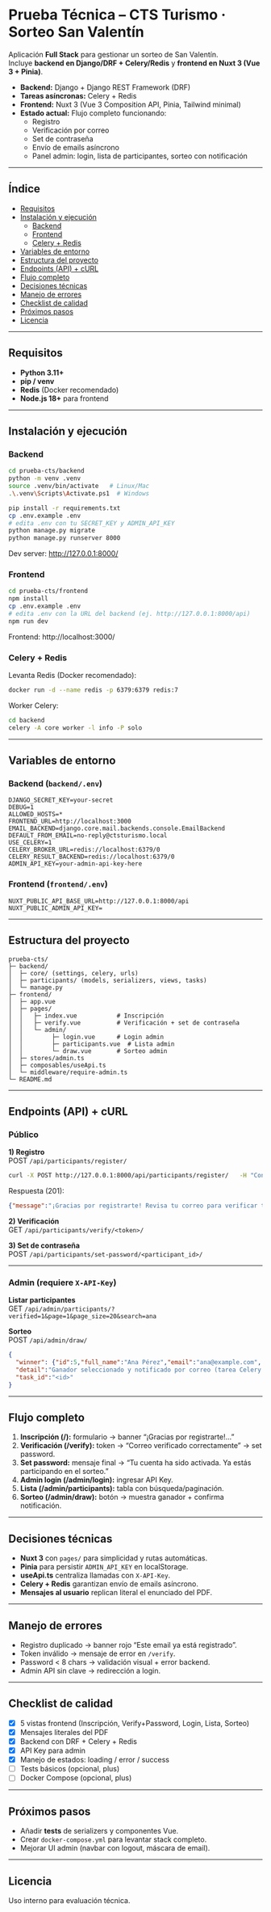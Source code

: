 # Prueba Técnica – CTS Turismo · Sorteo San Valentín

Aplicación **Full Stack** para gestionar un sorteo de San Valentín.  
Incluye **backend en Django/DRF + Celery/Redis** y **frontend en Nuxt 3 (Vue 3 + Pinia)**.

- **Backend:** Django + Django REST Framework (DRF)  
- **Tareas asíncronas:** Celery + Redis  
- **Frontend:** Nuxt 3 (Vue 3 Composition API, Pinia, Tailwind minimal)  
- **Estado actual:** Flujo completo funcionando:
  - Registro
  - Verificación por correo
  - Set de contraseña
  - Envío de emails asíncrono
  - Panel admin: login, lista de participantes, sorteo con notificación

---

## Índice
- [Requisitos](#requisitos)
- [Instalación y ejecución](#instalación-y-ejecución)
  - [Backend](#backend)
  - [Frontend](#frontend)
  - [Celery + Redis](#celery--redis)
- [Variables de entorno](#variables-de-entorno)
- [Estructura del proyecto](#estructura-del-proyecto)
- [Endpoints (API) + cURL](#endpoints-api--curl)
- [Flujo completo](#flujo-completo)
- [Decisiones técnicas](#decisiones-técnicas)
- [Manejo de errores](#manejo-de-errores)
- [Checklist de calidad](#checklist-de-calidad)
- [Próximos pasos](#próximos-pasos)
- [Licencia](#licencia)

---

## Requisitos
- **Python 3.11+**  
- **pip / venv**  
- **Redis** (Docker recomendado)  
- **Node.js 18+** para frontend  

---

## Instalación y ejecución

### Backend
```bash
cd prueba-cts/backend
python -m venv .venv
source .venv/bin/activate   # Linux/Mac
.\.venv\Scripts\Activate.ps1  # Windows

pip install -r requirements.txt
cp .env.example .env
# edita .env con tu SECRET_KEY y ADMIN_API_KEY
python manage.py migrate
python manage.py runserver 8000
```
Dev server: http://127.0.0.1:8000/

### Frontend
```bash
cd prueba-cts/frontend
npm install
cp .env.example .env
# edita .env con la URL del backend (ej. http://127.0.0.1:8000/api)
npm run dev
```
Frontend: http://localhost:3000/

### Celery + Redis
Levanta Redis (Docker recomendado):
```bash
docker run -d --name redis -p 6379:6379 redis:7
```

Worker Celery:
```bash
cd backend
celery -A core worker -l info -P solo
```

---

## Variables de entorno

### Backend (`backend/.env`)
```env
DJANGO_SECRET_KEY=your-secret
DEBUG=1
ALLOWED_HOSTS=*
FRONTEND_URL=http://localhost:3000
EMAIL_BACKEND=django.core.mail.backends.console.EmailBackend
DEFAULT_FROM_EMAIL=no-reply@ctsturismo.local
USE_CELERY=1
CELERY_BROKER_URL=redis://localhost:6379/0
CELERY_RESULT_BACKEND=redis://localhost:6379/0
ADMIN_API_KEY=your-admin-api-key-here
```

### Frontend (`frontend/.env`)
```env
NUXT_PUBLIC_API_BASE_URL=http://127.0.0.1:8000/api
NUXT_PUBLIC_ADMIN_API_KEY=
```

---

## Estructura del proyecto

```
prueba-cts/
├─ backend/
│  ├─ core/ (settings, celery, urls)
│  ├─ participants/ (models, serializers, views, tasks)
│  └─ manage.py
├─ frontend/
│  ├─ app.vue
│  ├─ pages/
│  │   ├─ index.vue           # Inscripción
│  │   ├─ verify.vue          # Verificación + set de contraseña
│  │   └─ admin/
│  │        ├─ login.vue      # Login admin
│  │        ├─ participants.vue  # Lista admin
│  │        └─ draw.vue       # Sorteo admin
│  ├─ stores/admin.ts
│  ├─ composables/useApi.ts
│  └─ middleware/require-admin.ts
└─ README.md
```

---

## Endpoints (API) + cURL

### Público
**1) Registro**  
POST `/api/participants/register/`
```bash
curl -X POST http://127.0.0.1:8000/api/participants/register/   -H "Content-Type: application/json"   -d '{"full_name":"Ana Pérez","email":"ana@example.com","phone":"+56 9 1234 5678"}'
```
Respuesta (201):
```json
{"message":"¡Gracias por registrarte! Revisa tu correo para verificar tu cuenta.","async":true,"task_id":"<id>"}
```

**2) Verificación**  
GET `/api/participants/verify/<token>/`

**3) Set de contraseña**  
POST `/api/participants/set-password/<participant_id>/`

---

### Admin (requiere `X-API-Key`)
**Listar participantes**  
GET `/api/admin/participants/?verified=1&page=1&page_size=20&search=ana`

**Sorteo**  
POST `/api/admin/draw/`
```json
{
  "winner": {"id":5,"full_name":"Ana Pérez","email":"ana@example.com", ...},
  "detail":"Ganador seleccionado y notificado por correo (tarea Celery encolada).",
  "task_id":"<id>"
}
```

---

## Flujo completo

1. **Inscripción (/):** formulario → banner “¡Gracias por registrarte!...”
2. **Verificación (/verify):** token → “Correo verificado correctamente” → set password.
3. **Set password:** mensaje final → “Tu cuenta ha sido activada. Ya estás participando en el sorteo.”
4. **Admin login (/admin/login):** ingresar API Key.
5. **Lista (/admin/participants):** tabla con búsqueda/paginación.
6. **Sorteo (/admin/draw):** botón → muestra ganador + confirma notificación.

---

## Decisiones técnicas
- **Nuxt 3** con `pages/` para simplicidad y rutas automáticas.
- **Pinia** para persistir `ADMIN_API_KEY` en localStorage.
- **useApi.ts** centraliza llamadas con `X-API-Key`.
- **Celery + Redis** garantizan envío de emails asíncrono.
- **Mensajes al usuario** replican literal el enunciado del PDF.

---

## Manejo de errores
- Registro duplicado → banner rojo “Este email ya está registrado”.
- Token inválido → mensaje de error en `/verify`.
- Password < 8 chars → validación visual + error backend.
- Admin API sin clave → redirección a login.

---

## Checklist de calidad
- [x] 5 vistas frontend (Inscripción, Verify+Password, Login, Lista, Sorteo)
- [x] Mensajes literales del PDF
- [x] Backend con DRF + Celery + Redis
- [x] API Key para admin
- [x] Manejo de estados: loading / error / success
- [ ] Tests básicos (opcional, plus)
- [ ] Docker Compose (opcional, plus)

---

## Próximos pasos
- Añadir **tests** de serializers y componentes Vue.
- Crear `docker-compose.yml` para levantar stack completo.
- Mejorar UI admin (navbar con logout, máscara de email).

---

## Licencia
Uso interno para evaluación técnica.
